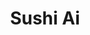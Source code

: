 ---
layout: place
title: "Sushi Ai"
permalink: /michigan/kalamazoo/sushi-ai.html
stateAbbr: MI
stateName: Michigan
cityName: Kalamazoo
place_id: ChIJFWh3HT53F4gR6i5Unygorr8
photos:
  - name: >-
      places/ChIJFWh3HT53F4gR6i5Unygorr8/photos/AUy1YQ01TTsZvO9wjcTo6IuVb4jTy5y8mrNDsgT_XbxWmUFdYAwqzjLHOJrev-6pETCZvUCCxRgToW9QZuKbuwDzlYoI6pyqJT6BzOdg_2bSNH8CN6QkHEb1UZm8cdfK_W8RbzIBHhxsedT2RLwe-DHM7ZGywRp-aZEWfq5S1g8Y-9HCDMFXe1IOzVx1c15icLdPcgKptxAyP1sC63Ry4IvXreviwyUl4N9VzcGcdSBcIJ4kpHZmPHJTo6CUW2vF5r2kDceOIJH4n6Cajbb2QPeJYo6gtcovfOm68jo4rvTi-u0avg
    widthPx: 1280
    heightPx: 1707
    authorAttributions:
      - displayName: Sushi Ai
        uri: https://maps.google.com/maps/contrib/104452985294558610832
        photoUri: >-
          https://lh3.googleusercontent.com/a/ACg8ocLKoNByjTWwpnNgG1nQCyh_kL1M3ibPvCweU0D8q-IMPYcssA=s100-p-k-no-mo
    flagContentUri: >-
      https://www.google.com/local/imagery/report/?cb_client=maps_api_places.places_api&image_key=!1e10!2sAF1QipN8TPnVBGtA_sTMI198HdT4Het6hs-01Fr_L9at&hl=en-US
    googleMapsUri: >-
      https://www.google.com/maps/place//data=!3m4!1e2!3m2!1sAF1QipN8TPnVBGtA_sTMI198HdT4Het6hs-01Fr_L9at!2e10!4m2!3m1!1s0x8817773e1d776815:0xbfae28289f542eea
  - name: >-
      places/ChIJFWh3HT53F4gR6i5Unygorr8/photos/AUy1YQ14pxG1AFLhcMwM6Xn5nowo8uH8LMsZqhvOomeI-ymn-uo9UzvHyFeK4FNkfOz6h2A2OdEQ2blVOIkwy350iM5Wuuar2DQN59wpn5snzx7EKV--R3Hn-YdlfirSTPkfXjqIvP7kZj0iOJ23q0OtXjyo-_Sr8KayEKpXuLSecyki6F7jpJ-rrdXhm-LrCy4w9ZBvTDlNuMCW3ejPpnxSQLBGirXOTwmTrEP0RjF1XRGCaP2s7sRBZJuw8P8Fz-3CkxvDR2dC3hkCYLOuG0hMXXGCjV5yk65c5EZ5H_J4vYfoqQ
    widthPx: 3024
    heightPx: 4032
    authorAttributions:
      - displayName: Sushi Ai
        uri: https://maps.google.com/maps/contrib/104452985294558610832
        photoUri: >-
          https://lh3.googleusercontent.com/a/ACg8ocLKoNByjTWwpnNgG1nQCyh_kL1M3ibPvCweU0D8q-IMPYcssA=s100-p-k-no-mo
    flagContentUri: >-
      https://www.google.com/local/imagery/report/?cb_client=maps_api_places.places_api&image_key=!1e10!2sAF1QipNqW8SkScDRNKxw0LP1QU5rhjkICwufgJtUpuqr&hl=en-US
    googleMapsUri: >-
      https://www.google.com/maps/place//data=!3m4!1e2!3m2!1sAF1QipNqW8SkScDRNKxw0LP1QU5rhjkICwufgJtUpuqr!2e10!4m2!3m1!1s0x8817773e1d776815:0xbfae28289f542eea
  - name: >-
      places/ChIJFWh3HT53F4gR6i5Unygorr8/photos/AUy1YQ3mPW6wz6YP-nxbBNCxDhC7dFIhPufVtckaX2Fov2r1PvKIrH04N5CQIHIF08HpUQ4JsbghhtjgStxY1QskJxoc1D6plsQcrpO4kp0mlqR2dGQ-7nK6Yj_wr7w438U4e7JPu5II0UFFHnOyeDP2QdKqjtdxqUh5pW5ix-SZxSATuP3pq43Np_rGVyN-A3V2CuflxOm97H3n_Cm_xHkI54hCxjanUeAjRHYvmxlKDxmSJh26v5itCSjF7C-Q7toBGZaiq0RD4-TpHjH1IHs2YYhXpMLWhNwX6Vbv7zJizNf69hQUg10bFh5zDl-W3nZ9ZYgk33xR4QqXM7JQf_VYNaWWX2co2wQiWdLeTyzfDO-CtYOmtlgT3cI-TWTdSRJW5utwdbXnqKQ-lWgvmgvoX5X0pPIQsmRfzcZIDV_HNoDed69i
    widthPx: 3000
    heightPx: 4000
    authorAttributions:
      - displayName: Real Life Lessons
        uri: https://maps.google.com/maps/contrib/115169626708173152842
        photoUri: >-
          https://lh3.googleusercontent.com/a-/ALV-UjWg4OFRn4_uTHOEVX4CS9Mi-NK-I2YF6h-lpf1xaUyH-EpCoEY5xA=s100-p-k-no-mo
    flagContentUri: >-
      https://www.google.com/local/imagery/report/?cb_client=maps_api_places.places_api&image_key=!1e10!2sCIHM0ogKEICAgICrjZPAlQE&hl=en-US
    googleMapsUri: >-
      https://www.google.com/maps/place//data=!3m4!1e2!3m2!1sCIHM0ogKEICAgICrjZPAlQE!2e10!4m2!3m1!1s0x8817773e1d776815:0xbfae28289f542eea
  - name: >-
      places/ChIJFWh3HT53F4gR6i5Unygorr8/photos/AUy1YQ3MfR41QzgNEDrO1BTSdGTM7gtNzuQ2Eu8iO_hhn32cV0mK1FgppvD0v7Of6_ynYKlXJ4tnTBl1arQq3aAXBTD2gnlmyAJkBCFeWeQnYHsoKHQfAjhZ-JFcp42VmKRD2QG6jOpKwURkvVn__u6AN8PC-0HpMKLYz-VHsYywET7nJdccULERvt2rT2PVoKtfx5J_4RC8maS-WitY_b5KokPlJlceBIM3NQ6ZEe2TaFT7cGCwUfr6318JoCmrefdoOZMH2OaJKAv5QHufGeHgiNhhTKtYSlc0wMFNevUxA9-6h3pUZ3nau-rOGndUM1mwbU9XrLQOHWMxitscWARlz1XJc3wwSOBYmEUHhFPvuZL7l7TKhyPd3fv1fmZBLfjPIZ0x8P7d__c1ZlZAThM6L5Jr-G69N869yeNN_4owTkY_gqa-
    widthPx: 2956
    heightPx: 1992
    authorAttributions:
      - displayName: Nicole Crapsey
        uri: https://maps.google.com/maps/contrib/113244877153373716135
        photoUri: >-
          https://lh3.googleusercontent.com/a-/ALV-UjXa58lE0DmtRpbCwW5--lWBtmHvg85AYeuGG7UDSP9-DdluGyIx=s100-p-k-no-mo
    flagContentUri: >-
      https://www.google.com/local/imagery/report/?cb_client=maps_api_places.places_api&image_key=!1e10!2sCIHM0ogKEICAgIChn52WvwE&hl=en-US
    googleMapsUri: >-
      https://www.google.com/maps/place//data=!3m4!1e2!3m2!1sCIHM0ogKEICAgIChn52WvwE!2e10!4m2!3m1!1s0x8817773e1d776815:0xbfae28289f542eea
  - name: >-
      places/ChIJFWh3HT53F4gR6i5Unygorr8/photos/AUy1YQ1nc4RlmQ2cwWWHZ_Cxwl4F57SKpMpvIJ6HMUaLe6RcPCmZaXfHwBviP-bbh4Id9QS-Ibv4wERxOiZjjsl2zkLor6l_zKDUjQqFT9DbVwo4_waNq2DhoYnBTVFDTpyu_nvBLsaOVuWuU1kAWFu-AoC077Qjwh736IXdUeThUVNRK-BQti-n5j7Ejpfxs589nz1L1w7z-J2xZ4FDm9VfZyZTv1tjGaXYx6Xs47ze-THrj6HLOb5oX-lIPwR30zSuHrd5iDutk6JmAxeYhnDFJXLHhRnxeTO81vJ7IOT1fvxoAIDIaWUVt6cX1l31yVwITa_o781vKDP0aC8PQpeULLXcABq3VsiIfkGxJcLTaCbxnLAHYqbX4mWa27uyenE7ps0pKZQcZhDbAVIkxwEbjBEByJM3iAqaPm5DmDdWGa4
    widthPx: 3024
    heightPx: 3024
    authorAttributions:
      - displayName: Dorian
        uri: https://maps.google.com/maps/contrib/106707241614903566576
        photoUri: >-
          https://lh3.googleusercontent.com/a-/ALV-UjVm4VAjb6wH8K0WRO0Oxsv4KqxXeLYfHSfa3Z5oT2YbVoxjQrTc=s100-p-k-no-mo
    flagContentUri: >-
      https://www.google.com/local/imagery/report/?cb_client=maps_api_places.places_api&image_key=!1e10!2sCIHM0ogKEICAgIC1xo_wQA&hl=en-US
    googleMapsUri: >-
      https://www.google.com/maps/place//data=!3m4!1e2!3m2!1sCIHM0ogKEICAgIC1xo_wQA!2e10!4m2!3m1!1s0x8817773e1d776815:0xbfae28289f542eea
  - name: >-
      places/ChIJFWh3HT53F4gR6i5Unygorr8/photos/AUy1YQ2816OOYdxCIEuv6MKZGzutVU-eY7WzTdM-fe80I_VQBCefbt6eadlpl5FgGjbxXdrV_TL4pSFlHMGGA7UgMzOcFMHOjhHjxl1qnAhUaKsMNqugox-LEQ3teynadNRCRXe3FUyHmVAhta2iW4Y5H9APJal6hXif1Pd6kXP7iJb2Rpf1pOzHEMPAztURZ7-XgwwmtybXfXNGzLp3dg6SVL1UGw5q9x_kfPYKd2dPuJoVmozSOEwmTx_gwpjRSzb-Fm6xoWx3iNrJMupto1jc31O5kBBWVzgKqmwK9nwixRY1qrRJpaLQtlwxERodL7wfX8-fqRLm4VSlfp6pPUTeqc7Qt5toAE8CaEgJmKRXblRDSQpQixExjXbr_tnyZlE_BoxEXuzuMqCLKjwN6fUZD3XmGekACx0OOcq6g78NPfVIGg4
    widthPx: 2657
    heightPx: 2091
    authorAttributions:
      - displayName: C. Moore GIass
        uri: https://maps.google.com/maps/contrib/117943470248412220752
        photoUri: >-
          https://lh3.googleusercontent.com/a-/ALV-UjWSksJKA4Gu5WQP3TkchJvZrnQFtw9mYaI7xR9QVmMixIAWLmfRzA=s100-p-k-no-mo
    flagContentUri: >-
      https://www.google.com/local/imagery/report/?cb_client=maps_api_places.places_api&image_key=!1e10!2sCIHM0ogKEICAgICB2JuIzwE&hl=en-US
    googleMapsUri: >-
      https://www.google.com/maps/place//data=!3m4!1e2!3m2!1sCIHM0ogKEICAgICB2JuIzwE!2e10!4m2!3m1!1s0x8817773e1d776815:0xbfae28289f542eea
  - name: >-
      places/ChIJFWh3HT53F4gR6i5Unygorr8/photos/AUy1YQ0Le75WiGQn4Svt2edFBGWvDoA-iSSogADSgwWL5KV3rFJvbApYrjo-0MwiM4ltHjOiVICovqGmtJ_s2P2NFpbOehdqXjue1B6xIf5T2ku6HFn_3OLdBoOrmuqBICMG7NAW08yTZUbPhiDlSuJumH_9pRZDKZUB2pvNbmzep6LnOs0vRuGEymOO-2bEwPbFFEZOGd69LtNsuo_7OcNUHDJeSg509hIJJPcq0UJMXUN3VaipJp5Q0_Y_dIH6IEqBOvhknvH0ItP6-NAht3ND30CqcBCH7LsSrb7PCSyvfcaCZQ
    widthPx: 1170
    heightPx: 2139
    authorAttributions:
      - displayName: Sushi Ai
        uri: https://maps.google.com/maps/contrib/104452985294558610832
        photoUri: >-
          https://lh3.googleusercontent.com/a/ACg8ocLKoNByjTWwpnNgG1nQCyh_kL1M3ibPvCweU0D8q-IMPYcssA=s100-p-k-no-mo
    flagContentUri: >-
      https://www.google.com/local/imagery/report/?cb_client=maps_api_places.places_api&image_key=!1e10!2sAF1QipNqOQBPGHQwLau04cBCOebXCyOtzSajczXVj74l&hl=en-US
    googleMapsUri: >-
      https://www.google.com/maps/place//data=!3m4!1e2!3m2!1sAF1QipNqOQBPGHQwLau04cBCOebXCyOtzSajczXVj74l!2e10!4m2!3m1!1s0x8817773e1d776815:0xbfae28289f542eea
  - name: >-
      places/ChIJFWh3HT53F4gR6i5Unygorr8/photos/AUy1YQ1XlU2f73lRW0QjFUWU6HRu0Zee4Q4yvZVCtJ5cBNJCaJ8VuvQJ7pYjCPTXjWbNxBCGLiTVHA5Owj8yOad-EHoMW2yAA6CV6MlEugs3ME8kdDxOR9Ab_iZVLtAai9AUAR2xP3bbLYz3PLkFOLEOrW5rSkBtFcpC94T6pUOCNgt5hacpxBDuxAmZPFA1p9hHm_ML9xiCfZQR6bJdNPmo4qpW2-QC3AB_BU4hf-4OH7KkZq5ysvvXhMv4W9H4sp1Aen03y-K5awi7HGd6LiF0ZfsfOHzYzKcNltjBxVkNpD98Jw
    widthPx: 2758
    heightPx: 3542
    authorAttributions:
      - displayName: Sushi Ai
        uri: https://maps.google.com/maps/contrib/104452985294558610832
        photoUri: >-
          https://lh3.googleusercontent.com/a/ACg8ocLKoNByjTWwpnNgG1nQCyh_kL1M3ibPvCweU0D8q-IMPYcssA=s100-p-k-no-mo
    flagContentUri: >-
      https://www.google.com/local/imagery/report/?cb_client=maps_api_places.places_api&image_key=!1e10!2sAF1QipP27vG4YGGd2pBhlQz-7cxlNqVxfkIWlrOAfbaL&hl=en-US
    googleMapsUri: >-
      https://www.google.com/maps/place//data=!3m4!1e2!3m2!1sAF1QipP27vG4YGGd2pBhlQz-7cxlNqVxfkIWlrOAfbaL!2e10!4m2!3m1!1s0x8817773e1d776815:0xbfae28289f542eea
  - name: >-
      places/ChIJFWh3HT53F4gR6i5Unygorr8/photos/AUy1YQ3p--8yC3yIjjyUqb1u3PJti-HochgcAyFsRtm_FVwZMchTkDsCfPhPuin-XJn6XoDjPbdQN-lv4eoyAzlo7JBMSJClcpsW2SjwdY5LCrSQy0NZvy8Vqs_7gZVMPTOSFrSTdXb3kEtBiS_37_brg0p79illuHE9rnNGgkKLsqNIFejohvj94-Pcp5ABmtbunmTqHwmgO30Gn3K3rGeLfyLSGfTtHhiuIDTHV_HX3npBGbDadvtdUEipbiGdE3maCSOtUqWsOs-focjhfkX62EhGtAd9zcqJ-eDsKQ4rI-FX3g
    widthPx: 1276
    heightPx: 1702
    authorAttributions:
      - displayName: Sushi Ai
        uri: https://maps.google.com/maps/contrib/104452985294558610832
        photoUri: >-
          https://lh3.googleusercontent.com/a/ACg8ocLKoNByjTWwpnNgG1nQCyh_kL1M3ibPvCweU0D8q-IMPYcssA=s100-p-k-no-mo
    flagContentUri: >-
      https://www.google.com/local/imagery/report/?cb_client=maps_api_places.places_api&image_key=!1e10!2sAF1QipOqvDtBjnhZOqch0Y-3USlsTGMOTj0KvNSlUsJv&hl=en-US
    googleMapsUri: >-
      https://www.google.com/maps/place//data=!3m4!1e2!3m2!1sAF1QipOqvDtBjnhZOqch0Y-3USlsTGMOTj0KvNSlUsJv!2e10!4m2!3m1!1s0x8817773e1d776815:0xbfae28289f542eea
  - name: >-
      places/ChIJFWh3HT53F4gR6i5Unygorr8/photos/AUy1YQ022HUO3vV16QBrQVT-4fq9RDfxEIb_lLC6IxG4LtgVggjBfScIJOIvMhQGhyunq9LLv5hOg_cyVr3WfYwPlblmZdYnT8wxXAldM5kCci0uZSSli9by8g2N3V7W8RJxUTIS9TBemae1HvB-zS2mYHyoVOCEKA2-35egeLA0wYcwVCcL5OMp20WXR3MqbDTxKN0kzn0hstMhkFQm5CObBOuntPaejhdCLUXRCh7lTzdXB4zKSv-ejXseDkW3Ozxcu3t3PD0mBfWRMHdEn5_R3JsOrYa_MxcFkeex0X6Ij0JL00sbx0FmiDKZDvPR5y3xG9M7JDRc19FS9lRiqKrtWr9i5S34Y4qNesyC2KgbhQciIqUg-C5A5U6o-Sr1zz1NcxQPMm5b0tQqABue67QOEl4F92ZXQTjakUgMi68Xs8W5dQ
    widthPx: 3024
    heightPx: 4032
    authorAttributions:
      - displayName: Kevin Wartersian
        uri: https://maps.google.com/maps/contrib/118093300003945295331
        photoUri: >-
          https://lh3.googleusercontent.com/a/ACg8ocLdIDnJbqS1ZadIV_g9g0GmmWzsFVzT3ISWloUgizUbe1-ilg=s100-p-k-no-mo
    flagContentUri: >-
      https://www.google.com/local/imagery/report/?cb_client=maps_api_places.places_api&image_key=!1e10!2sCIHM0ogKEICAgIDR14XCBw&hl=en-US
    googleMapsUri: >-
      https://www.google.com/maps/place//data=!3m4!1e2!3m2!1sCIHM0ogKEICAgIDR14XCBw!2e10!4m2!3m1!1s0x8817773e1d776815:0xbfae28289f542eea
address: '2804 W Michigan Ave #102, Kalamazoo, MI 49006, USA'
street: '2804 W Michigan Ave #102'
city: Kalamazoo
state: MI
zip: '49006'
country: USA
neighborhood: Arcadia
latitude: '42.282684'
longitude: '-85.623462'
accessibility_options:
  wheelchairAccessibleParking: true
  wheelchairAccessibleEntrance: true
  wheelchairAccessibleRestroom: true
  wheelchairAccessibleSeating: true
business_status: OPERATIONAL
name: Sushi Ai
google_maps_links:
  directionsUri: >-
    https://www.google.com/maps/dir//''/data=!4m7!4m6!1m1!4e2!1m2!1m1!1s0x8817773e1d776815:0xbfae28289f542eea!3e0
  placeUri: https://maps.google.com/?cid=13812021262128787178
  writeAReviewUri: >-
    https://www.google.com/maps/place//data=!4m3!3m2!1s0x8817773e1d776815:0xbfae28289f542eea!12e1
  reviewsUri: >-
    https://www.google.com/maps/place//data=!4m4!3m3!1s0x8817773e1d776815:0xbfae28289f542eea!9m1!1b1
  photosUri: >-
    https://www.google.com/maps/place//data=!4m3!3m2!1s0x8817773e1d776815:0xbfae28289f542eea!10e5
primary_type: Sushi Restaurant
opening_hours:
  regular: null
  current: null
secondary_opening_hours:
  regular:
    weekdayDescriptions: null
    type: null
  current:
    weekdayDescriptions: null
    type: null
phone: null
price_level: null
price_range: null
rating: null
rating_count: 0
website: null
description: null
reviews: null
parking_options: null
payment_options: null
allow_dogs: null
curbside_pickup: null
delivery: null
dine_in: null
good_for_children: null
good_for_groups: null
good_for_sports: null
live_music: null
menu_for_children: null
outdoor_seating: null
reservable: null
restroom: null
serves_beer: null
serves_breakfast: null
serves_brunch: null
serves_cocktails: null
serves_coffee: null
serves_dinner: null
serves_dessert: null
serves_lunch: null
serves_vegetarian_food: null
serves_wine: null
takeout: null
slug: Sushi-Ai

---
